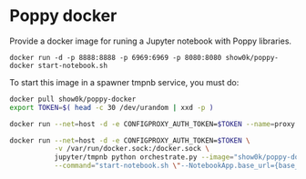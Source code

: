 # Poppy docker
Provide a docker image for runing a Jupyter notebook with Poppy libraries.


```
docker run -d -p 8888:8888 -p 6969:6969 -p 8080:8080 show0k/poppy-docker start-notebook.sh
```


To start this image in a spawner tmpnb service, you must do:

```bash
docker pull show0k/poppy-docker
export TOKEN=$( head -c 30 /dev/urandom | xxd -p )

docker run --net=host -d -e CONFIGPROXY_AUTH_TOKEN=$TOKEN --name=proxy jupyter/configurable-http-proxy --default-target http://127.0.0.1:9999

docker run --net=host -d -e CONFIGPROXY_AUTH_TOKEN=$TOKEN \
           -v /var/run/docker.sock:/docker.sock \
           jupyter/tmpnb python orchestrate.py --image="show0k/poppy-docker" \
           --command="start-notebook.sh \"--NotebookApp.base_url={base_path} --NotebookApp.allow_origin='*' --port={port}\""
```

